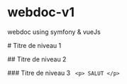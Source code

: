 # webdoc-v1
webdoc using symfony &amp; vueJs

# Titre de niveau 1

## Titre de niveau 2

### Titre de niveau 3
` <p> SALUT </p>`
